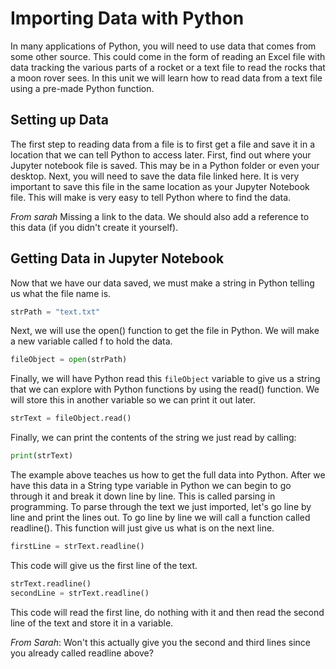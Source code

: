 # Importing Data with Python

In many applications of Python, you will need to use data that comes from some other source. This could come in the form of reading an Excel file with data tracking the various parts of a rocket or a text file to read the rocks that a moon rover sees. In this unit we will learn how to read data from a text file using a pre-made Python function.

## Setting up Data

The first step to reading data from a file is to first get a file and save it in a location that we can tell Python to access later. First, find out where your Jupyter notebook file is saved. This may be in a Python folder or even your desktop. Next, you will need to save the data file linked here. It is very important to save this file in the same location as your Jupyter Notebook file. This will make is very easy to tell Python where to find the data.

*From sarah* Missing a link to the data. We should also add a reference to this data (if you didn't create it yourself).

## Getting Data in Jupyter Notebook

Now that we have our data saved, we must make a string in Python telling us what the file name is.

```python
strPath = "text.txt"
```

Next, we will use the open() function to get the file in Python. We will make a new variable called f to hold the data.

```python
fileObject = open(strPath)
```

Finally, we will have Python read this `fileObject` variable to give us a string that we can explore with Python functions by using the read() function. We will store this in another variable so we can print it out later.

```python
strText = fileObject.read()
```

Finally, we can print the contents of the string we just read by calling:

```python
print(strText)
```

The example above teaches us how to get the full data into Python. After we have this data in a String type variable in Python we can begin to go through it and break it down line by line. This is called parsing in programming. To parse through the text we just imported, let's go line by line and print the lines out. To go line by line we will call a function called readline(). This function will just give us what is on the next line.

```python
firstLine = strText.readline()
```

This code will give us the first line of the text.

```python
strText.readline()
secondLine = strText.readline()
```

This code will read the first line, do nothing with it and then read the second line of the text and store it in a variable.

*From Sarah*: Won't this actually give you the second and third lines since you already called readline above?
